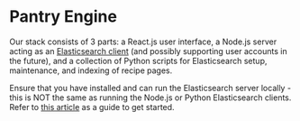 # Pantry Engine

Our stack consists of 3 parts: a React.js user interface, a Node.js server acting as an [Elasticsearch client](https://www.elastic.co/guide/en/elasticsearch/client/javascript-api/current/index.html) (and possibly supporting user accounts in the future), and a collection of Python scripts for Elasticsearch setup, maintenance, and indexing of recipe pages.

Ensure that you have installed and can run the Elasticsearch server locally - this is NOT the same as running the Node.js or Python Elasticsearch clients. Refer to [this article](https://www.digitalocean.com/community/tutorials/how-to-install-and-configure-elasticsearch-on-ubuntu-18-04) as a guide to get started.